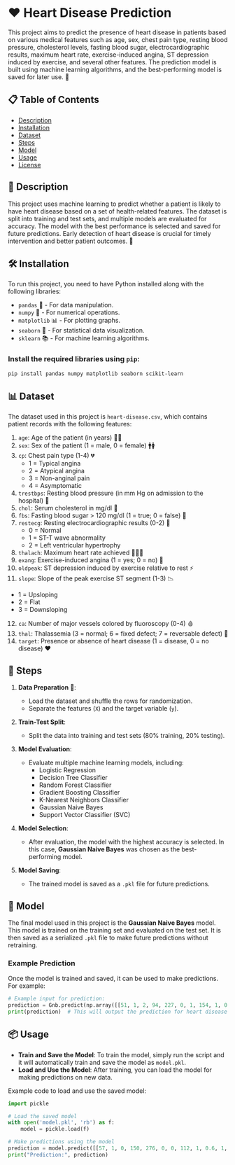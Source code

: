 # ❤️ Heart Disease Prediction

This project aims to predict the presence of heart disease in patients based on various medical features such as age, sex, chest pain type, resting blood pressure, cholesterol levels, fasting blood sugar, electrocardiographic results, maximum heart rate, exercise-induced angina, ST depression induced by exercise, and several other features. The prediction model is built using machine learning algorithms, and the best-performing model is saved for later use. 💖

## 📋 Table of Contents
- [Description](#description)
- [Installation](#installation)
- [Dataset](#dataset)
- [Steps](#steps)
- [Model](#model)
- [Usage](#usage)
- [License](#license)

## 📝 Description

This project uses machine learning to predict whether a patient is likely to have heart disease based on a set of health-related features. The dataset is split into training and test sets, and multiple models are evaluated for accuracy. The model with the best performance is selected and saved for future predictions. Early detection of heart disease is crucial for timely intervention and better patient outcomes. 💓

## 🛠️ Installation

To run this project, you need to have Python installed along with the following libraries:

- `pandas` 🐼 - For data manipulation.
- `numpy` 🔢 - For numerical operations.
- `matplotlib` 📊 - For plotting graphs.
- `seaborn` 🦢 - For statistical data visualization.
- `sklearn` 📚 - For machine learning algorithms.

### Install the required libraries using `pip`:

```bash
pip install pandas numpy matplotlib seaborn scikit-learn
```

## 📊 Dataset

The dataset used in this project is `heart-disease.csv`, which contains patient records with the following features:

1. `age`: Age of the patient (in years) 👴👵
2. `sex`: Sex of the patient (1 = male, 0 = female) 🚹🚺
3. `cp`: Chest pain type (1-4) 💔
   - 1 = Typical angina
   - 2 = Atypical angina
   - 3 = Non-anginal pain
   - 4 = Asymptomatic
4. `trestbps`: Resting blood pressure (in mm Hg on admission to the hospital) 💉
5. `chol`: Serum cholesterol in mg/dl 🧪
6. `fbs`: Fasting blood sugar > 120 mg/dl (1 = true; 0 = false) 🍩
7. `restecg`: Resting electrocardiographic results (0-2) 💓
   - 0 = Normal
   - 1 = ST-T wave abnormality
   - 2 = Left ventricular hypertrophy
8. `thalach`: Maximum heart rate achieved 🏃‍♂️💨
9. `exang`: Exercise-induced angina (1 = yes; 0 = no) 💪
10. `oldpeak`: ST depression induced by exercise relative to rest ⚡
11. `slope`: Slope of the peak exercise ST segment (1-3) 📉
   - 1 = Upsloping
   - 2 = Flat
   - 3 = Downsloping
12. `ca`: Number of major vessels colored by fluoroscopy (0-4) 🩸
13. `thal`: Thalassemia (3 = normal; 6 = fixed defect; 7 = reversable defect) 🧬
14. `target`: Presence or absence of heart disease (1 = disease, 0 = no disease) ❤️

## 🏃 Steps

1. **Data Preparation** 📂:
   - Load the dataset and shuffle the rows for randomization.
   - Separate the features (`X`) and the target variable (`y`).

2. **Train-Test Split**:
   - Split the data into training and test sets (80% training, 20% testing).

3. **Model Evaluation**:
   - Evaluate multiple machine learning models, including:
     - Logistic Regression
     - Decision Tree Classifier
     - Random Forest Classifier
     - Gradient Boosting Classifier
     - K-Nearest Neighbors Classifier
     - Gaussian Naive Bayes
     - Support Vector Classifier (SVC)

4. **Model Selection**:
   - After evaluation, the model with the highest accuracy is selected. In this case, **Gaussian Naive Bayes** was chosen as the best-performing model.

5. **Model Saving**:
   - The trained model is saved as a `.pkl` file for future predictions.

## 🤖 Model

The final model used in this project is the **Gaussian Naive Bayes** model. This model is trained on the training set and evaluated on the test set. It is then saved as a serialized `.pkl` file to make future predictions without retraining.

### Example Prediction

Once the model is trained and saved, it can be used to make predictions. For example:

```python
# Example input for prediction:
prediction = Gnb.predict(np.array([[51, 1, 2, 94, 227, 0, 1, 154, 1, 0.0, 2, 1, 3]]))
print(prediction)  # This will output the prediction for heart disease
```

## 📦 Usage

- **Train and Save the Model**: To train the model, simply run the script and it will automatically train and save the model as `model.pkl`.
- **Load and Use the Model**: After training, you can load the model for making predictions on new data.

Example code to load and use the saved model:

```python
import pickle

# Load the saved model
with open('model.pkl', 'rb') as f:
    model = pickle.load(f)

# Make predictions using the model
prediction = model.predict([[57, 1, 0, 150, 276, 0, 0, 112, 1, 0.6, 1, 1, 1]])
print("Prediction:", prediction)
```



